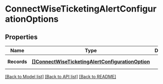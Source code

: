 # ConnectWiseTicketingAlertConfigurationOptions

## Properties
Name | Type | Description | Notes
------------ | ------------- | ------------- | -------------
**Records** | [**[]ConnectWiseTicketingAlertConfigurationOption**](ConnectWiseTicketingAlertConfigurationOption.md) |  | [default to null]

[[Back to Model list]](../README.md#documentation-for-models) [[Back to API list]](../README.md#documentation-for-api-endpoints) [[Back to README]](../README.md)


